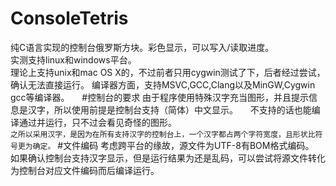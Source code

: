 # ConsoleTetris
纯C语言实现的控制台俄罗斯方块。彩色显示，可以写入/读取进度。   
实测支持linux和windows平台。    
理论上支持unix和mac OS X的，不过前者只用cygwin测试了下，后者经过尝试，确认无法直接运行。
编译器方面，支持MSVC,GCC,Clang以及MinGW,Cygwin gcc等编译器。    
#控制台的要求
由于程序使用特殊汉字充当图形，并且提示信息是汉字，所以使用前提是控制台支持（简体）中文显示。    
不支持的话也能编译通过并运行，只不过会看见奇怪的图形。        
`之所以采用汉字，是因为在所有支持汉字的控制台上，一个汉字都占两个字符宽度，且形状比符号更为确定。`
#文件编码
考虑跨平台的缘故，源文件为UTF-8有BOM格式编码。    
如果确认控制台支持汉字显示，但是运行结果为还是乱码，可以尝试将源文件转化为控制台对应文件编码而后编译运行。      
